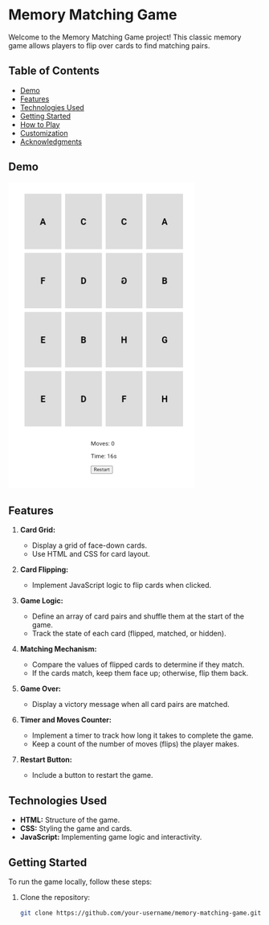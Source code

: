 # Memory Matching Game

Welcome to the Memory Matching Game project! This classic memory game allows players to flip over cards to find matching pairs.

## Table of Contents

- [Demo](#demo)
- [Features](#features)
- [Technologies Used](#technologies-used)
- [Getting Started](#getting-started)
- [How to Play](#how-to-play)
- [Customization](#customization)
- [Acknowledgments](#acknowledgments)

## Demo

![Screenshot](Screenshot_20231214-165934.jpg)

## Features

1. **Card Grid:**
   - Display a grid of face-down cards.
   - Use HTML and CSS for card layout.

2. **Card Flipping:**
   - Implement JavaScript logic to flip cards when clicked.

3. **Game Logic:**
   - Define an array of card pairs and shuffle them at the start of the game.
   - Track the state of each card (flipped, matched, or hidden).

4. **Matching Mechanism:**
   - Compare the values of flipped cards to determine if they match.
   - If the cards match, keep them face up; otherwise, flip them back.

5. **Game Over:**
   - Display a victory message when all card pairs are matched.

6. **Timer and Moves Counter:**
   - Implement a timer to track how long it takes to complete the game.
   - Keep a count of the number of moves (flips) the player makes.

7. **Restart Button:**
   - Include a button to restart the game.

## Technologies Used

- **HTML:** Structure of the game.
- **CSS:** Styling the game and cards.
- **JavaScript:** Implementing game logic and interactivity.

## Getting Started

To run the game locally, follow these steps:

1. Clone the repository:
   ```bash
   git clone https://github.com/your-username/memory-matching-game.git
   
